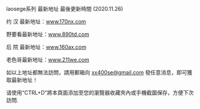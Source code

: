 laosege系列 最新地址 最後更新時間 (2020.11.26)

约 汉 最新地址：www.170nx.com

野要看最新地址：www.890td.com

后 院 最新地址：www.160ax.com

老色哥最新地址：www.211we.com

如以上地址都無法訪問，請用郵箱向 xx400se@gmail.com 發任意消息，即可獲取最新地址！

请使用“CTRL+D”將本頁面添加至您的瀏覽器收藏夾內或手機截圖保存，方便下次訪問.
